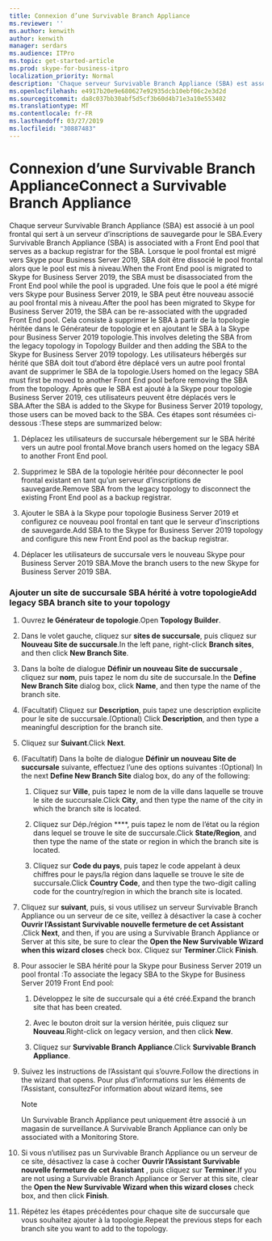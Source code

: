 ```yaml
---
title: Connexion d’une Survivable Branch Appliance
ms.reviewer: ''
ms.author: kenwith
author: kenwith
manager: serdars
ms.audience: ITPro
ms.topic: get-started-article
ms.prod: skype-for-business-itpro
localization_priority: Normal
description: 'Chaque serveur Survivable Branch Appliance (SBA) est associé à un pool frontal qui sert à un serveur d’inscriptions de sauvegarde pour le SBA. Lorsque le pool est migré vers Skype pour Business Server 2019, le SBA serveur frontal doit être dissocié du pool frontal alors que le pool est mis à niveau, une fois que le pool a été migré vers Skype pour Business Server 2019, le SBA peut être nouveau associé à la mise à niveau E avant pool ND. Cela consiste à supprimer le SBA à partir de la topologie héritée dans le Générateur de topologie et en ajoutant le SBA à la Skype pour Business Server 2019 topologie. Les utilisateurs hébergés sur hérité que SBA doit tout d’abord être déplacé vers un autre pool frontal avant de supprimer le SBA de la topologie. Une fois le SBA est ajouté à la Skype pour topologie Business Server 2019, ces utilisateurs peuvent ensuite revenir au SBA. Ces étapes sont résumées ci-dessous :'
ms.openlocfilehash: e4917b20e9e680627e92935dcb10ebf06c2e3d2d
ms.sourcegitcommit: da8c037bb30abf5d5cf3b60d4b71e3a10e553402
ms.translationtype: MT
ms.contentlocale: fr-FR
ms.lasthandoff: 03/27/2019
ms.locfileid: "30887483"
---
```

# <a name="connect-a-survivable-branch-appliance"></a><span data-ttu-id="025b2-108">Connexion d’une Survivable Branch Appliance</span><span class="sxs-lookup"><span data-stu-id="025b2-108">Connect a Survivable Branch Appliance</span></span>

<span data-ttu-id="025b2-109">Chaque serveur Survivable Branch Appliance (SBA) est associé à un pool frontal qui sert à un serveur d’inscriptions de sauvegarde pour le SBA.</span><span class="sxs-lookup"><span data-stu-id="025b2-109">Every Survivable Branch Appliance (SBA) is associated with a Front End pool that serves as a backup registrar for the SBA.</span></span> <span data-ttu-id="025b2-110">Lorsque le pool frontal est migré vers Skype pour Business Server 2019, SBA doit être dissocié le pool frontal alors que le pool est mis à niveau.</span><span class="sxs-lookup"><span data-stu-id="025b2-110">When the Front End pool is migrated to Skype for Business Server 2019, the SBA must be disassociated from the Front End pool while the pool is upgraded.</span></span> <span data-ttu-id="025b2-111">Une fois que le pool a été migré vers Skype pour Business Server 2019, le SBA peut être nouveau associé au pool frontal mis à niveau.</span><span class="sxs-lookup"><span data-stu-id="025b2-111">After the pool has been migrated to Skype for Business Server 2019, the SBA can be re-associated with the upgraded Front End pool.</span></span> <span data-ttu-id="025b2-112">Cela consiste à supprimer le SBA à partir de la topologie héritée dans le Générateur de topologie et en ajoutant le SBA à la Skype pour Business Server 2019 topologie.</span><span class="sxs-lookup"><span data-stu-id="025b2-112">This involves deleting the SBA from the legacy topology in Topology Builder and then adding the SBA to the Skype for Business Server 2019 topology.</span></span> <span data-ttu-id="025b2-113">Les utilisateurs hébergés sur hérité que SBA doit tout d’abord être déplacé vers un autre pool frontal avant de supprimer le SBA de la topologie.</span><span class="sxs-lookup"><span data-stu-id="025b2-113">Users homed on the legacy SBA must first be moved to another Front End pool before removing the SBA from the topology.</span></span> <span data-ttu-id="025b2-114">Après que le SBA est ajouté à la Skype pour topologie Business Server 2019, ces utilisateurs peuvent être déplacés vers le SBA.</span><span class="sxs-lookup"><span data-stu-id="025b2-114">After the SBA is added to the Skype for Business Server 2019 topology, those users can be moved back to the SBA.</span></span> <span data-ttu-id="025b2-115">Ces étapes sont résumées ci-dessous :</span><span class="sxs-lookup"><span data-stu-id="025b2-115">These steps are summarized below:</span></span>
  
1. <span data-ttu-id="025b2-116">Déplacez les utilisateurs de succursale hébergement sur le SBA hérité vers un autre pool frontal.</span><span class="sxs-lookup"><span data-stu-id="025b2-116">Move branch users homed on the legacy SBA to another Front End pool.</span></span>
    
2. <span data-ttu-id="025b2-117">Supprimez le SBA de la topologie héritée pour déconnecter le pool frontal existant en tant qu’un serveur d’inscriptions de sauvegarde.</span><span class="sxs-lookup"><span data-stu-id="025b2-117">Remove SBA from the legacy topology to disconnect the existing Front End pool as a backup registrar.</span></span>
    
3. <span data-ttu-id="025b2-118">Ajouter le SBA à la Skype pour topologie Business Server 2019 et configurez ce nouveau pool frontal en tant que le serveur d’inscriptions de sauvegarde.</span><span class="sxs-lookup"><span data-stu-id="025b2-118">Add SBA to the Skype for Business Server 2019 topology and configure this new Front End pool as the backup registrar.</span></span> 
    
4. <span data-ttu-id="025b2-119">Déplacer les utilisateurs de succursale vers le nouveau Skype pour Business Server 2019 SBA.</span><span class="sxs-lookup"><span data-stu-id="025b2-119">Move the branch users to the new Skype for Business Server 2019 SBA.</span></span>
    
### <a name="add-legacy-sba-branch-site-to-your-topology"></a><span data-ttu-id="025b2-120">Ajouter un site de succursale SBA hérité à votre topologie</span><span class="sxs-lookup"><span data-stu-id="025b2-120">Add legacy SBA branch site to your topology</span></span>

1. <span data-ttu-id="025b2-121">Ouvrez **le Générateur de topologie**.</span><span class="sxs-lookup"><span data-stu-id="025b2-121">Open **Topology Builder**.</span></span>
    
2. <span data-ttu-id="025b2-122">Dans le volet gauche, cliquez sur **sites de succursale**, puis cliquez sur **Nouveau Site de succursale**.</span><span class="sxs-lookup"><span data-stu-id="025b2-122">In the left pane, right-click **Branch sites**, and then click **New Branch Site**.</span></span>
    
3. <span data-ttu-id="025b2-123">Dans la boîte de dialogue **Définir un nouveau Site de succursale** , cliquez sur **nom**, puis tapez le nom du site de succursale.</span><span class="sxs-lookup"><span data-stu-id="025b2-123">In the **Define New Branch Site** dialog box, click **Name**, and then type the name of the branch site.</span></span>
    
4. <span data-ttu-id="025b2-124">(Facultatif) Cliquez sur **Description**, puis tapez une description explicite pour le site de succursale.</span><span class="sxs-lookup"><span data-stu-id="025b2-124">(Optional) Click **Description**, and then type a meaningful description for the branch site.</span></span>
    
5. <span data-ttu-id="025b2-125">Cliquez sur **Suivant**.</span><span class="sxs-lookup"><span data-stu-id="025b2-125">Click **Next**.</span></span>
    
6. <span data-ttu-id="025b2-126">(Facultatif) Dans la boîte de dialogue **Définir un nouveau Site de succursale** suivante, effectuez l’une des options suivantes :</span><span class="sxs-lookup"><span data-stu-id="025b2-126">(Optional) In the next **Define New Branch Site** dialog box, do any of the following:</span></span> 
    
    1. <span data-ttu-id="025b2-127">Cliquez sur **Ville**, puis tapez le nom de la ville dans laquelle se trouve le site de succursale.</span><span class="sxs-lookup"><span data-stu-id="025b2-127">Click **City**, and then type the name of the city in which the branch site is located.</span></span>
    
    2. <span data-ttu-id="025b2-128">Cliquez sur Dép./région \*\*\*\*, puis tapez le nom de l’état ou la région dans lequel se trouve le site de succursale.</span><span class="sxs-lookup"><span data-stu-id="025b2-128">Click **State/Region**, and then type the name of the state or region in which the branch site is located.</span></span>
    
    3. <span data-ttu-id="025b2-129">Cliquez sur **Code du pays**, puis tapez le code appelant à deux chiffres pour le pays/la région dans laquelle se trouve le site de succursale.</span><span class="sxs-lookup"><span data-stu-id="025b2-129">Click **Country Code**, and then type the two-digit calling code for the country/region in which the branch site is located.</span></span>
    
7. <span data-ttu-id="025b2-130">Cliquez sur **suivant**, puis, si vous utilisez un serveur Survivable Branch Appliance ou un serveur de ce site, veillez à désactiver la case à cocher **Ouvrir l’Assistant Survivable nouvelle fermeture de cet Assistant** .</span><span class="sxs-lookup"><span data-stu-id="025b2-130">Click **Next**, and then, if you are using a Survivable Branch Appliance or Server at this site, be sure to clear the **Open the New Survivable Wizard when this wizard closes** check box.</span></span> <span data-ttu-id="025b2-131">Cliquez sur **Terminer**.</span><span class="sxs-lookup"><span data-stu-id="025b2-131">Click **Finish**.</span></span>
    
8. <span data-ttu-id="025b2-132">Pour associer le SBA hérité pour la Skype pour Business Server 2019 un pool frontal :</span><span class="sxs-lookup"><span data-stu-id="025b2-132">To associate the legacy SBA to the Skype for Business Server 2019 Front End pool:</span></span>
    
    1. <span data-ttu-id="025b2-133">Développez le site de succursale qui a été créé.</span><span class="sxs-lookup"><span data-stu-id="025b2-133">Expand the branch site that has been created.</span></span> 
    
    2. <span data-ttu-id="025b2-134">Avec le bouton droit sur la version héritée, puis cliquez sur **Nouveau**.</span><span class="sxs-lookup"><span data-stu-id="025b2-134">Right-click on legacy version, and then click **New**.</span></span>
    
    3. <span data-ttu-id="025b2-135">Cliquez sur **Survivable Branch Appliance**.</span><span class="sxs-lookup"><span data-stu-id="025b2-135">Click **Survivable Branch Appliance**.</span></span>
    
9. <span data-ttu-id="025b2-136">Suivez les instructions de l’Assistant qui s’ouvre.</span><span class="sxs-lookup"><span data-stu-id="025b2-136">Follow the directions in the wizard that opens.</span></span> <span data-ttu-id="025b2-137">Pour plus d’informations sur les éléments de l’Assistant, consultez</span><span class="sxs-lookup"><span data-stu-id="025b2-137">For information about wizard items, see</span></span>    
   <!-- [Define a Survivable Branch Appliance or Server in Lync 2013](https://technet.microsoft.com/en-us/library/gg398280(v=ocs.15).aspx). -->
   <!-- The above link points to un-rebranded 2013 content we will need to discuss rebrand or bring forward -->
    
    > [!NOTE]
    > <span data-ttu-id="025b2-138">Un Survivable Branch Appliance peut uniquement être associé à un magasin de surveillance.</span><span class="sxs-lookup"><span data-stu-id="025b2-138">A Survivable Branch Appliance can only be associated with a Monitoring Store.</span></span> 
  
10. <span data-ttu-id="025b2-139">Si vous n’utilisez pas un Survivable Branch Appliance ou un serveur de ce site, désactivez la case à cocher **Ouvrir l’Assistant Survivable nouvelle fermeture de cet Assistant** , puis cliquez sur **Terminer**.</span><span class="sxs-lookup"><span data-stu-id="025b2-139">If you are not using a Survivable Branch Appliance or Server at this site, clear the **Open the New Survivable Wizard when this wizard closes** check box, and then click **Finish**.</span></span>
    
11. <span data-ttu-id="025b2-140">Répétez les étapes précédentes pour chaque site de succursale que vous souhaitez ajouter à la topologie.</span><span class="sxs-lookup"><span data-stu-id="025b2-140">Repeat the previous steps for each branch site you want to add to the topology.</span></span>
    

